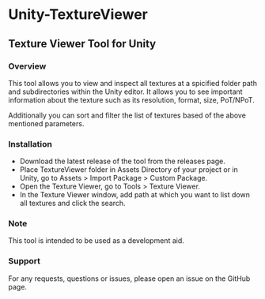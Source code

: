 # Unity-TextureViewer

## Texture Viewer Tool for Unity

### Overview

This tool allows you to view and inspect all textures at a spicified folder path and subdirectories within the Unity editor. It allows you to see important information about the texture such as its resolution, format, size, PoT/NPoT.

Additionally you can sort and filter the list of textures based of the above mentioned parameters.

### Installation

- Download the latest release of the tool from the releases page.
- Place TextureViewer folder in Assets Directory of your project
  or
  in Unity, go to Assets > Import Package > Custom Package.
- Open the Texture Viewer, go to Tools > Texture Viewer.
- In the Texture Viewer window, add path at which you want to list down all textures and click the search.

### Note

This tool is intended to be used as a development aid.

### Support

For any requests, questions or issues, please open an issue on the GitHub page.
